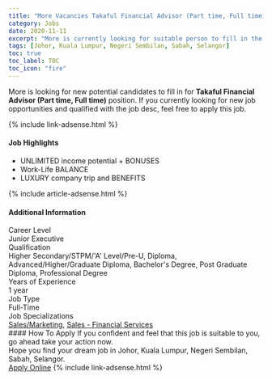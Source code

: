 ```yaml
---
title: "More Vacancies Takaful Financial Advisor (Part time, Full time)" 
category: Jobs 
date: 2020-11-11 
excerpt: "More is currently looking for suitable person to fill in the Takaful Financial Advisor (Part time, Full time) which positioned at Johor, Kuala Lumpur, Negeri Sembilan, Sabah, Selangor" 
tags: [Johor, Kuala Lumpur, Negeri Sembilan, Sabah, Selangor] 
toc: true 
toc_label: TOC 
toc_icon: "fire" 
--- 
```


<p>More is looking for new potential candidates to fill in for <b>Takaful Financial Advisor (Part time, Full time)</b> position. If you currently looking for new job opportunities and qualified with the job desc, feel free to apply this job.
</p>{% include link-adsense.html %} 
<div><div><div><h4>Job Highlights</h4></div></div><div><ul><li><div><div><div><div></div></div></div><div><span>UNLIMITED income potential + BONUSES</span></div></div></li><li><div><div><div><div></div></div></div><div><span>Work-Life BALANCE</span></div></div></li><li><div><div><div><div></div></div></div><div><span>LUXURY company trip and BENEFITS</span></div></div></li></ul></div></div> 
{% include article-adsense.html %} 
<div><div><div><h4>Additional Information</h4></div></div><div><div><div><div><div><div><div><div><span>Career Level</span></div></div><div><span>Junior Executive</span></div></div></div></div><div><div><div><div><div><span>Qualification</span></div></div><div><span>Higher Secondary/STPM/'A' Level/Pre-U, Diploma, Advanced/Higher/Graduate Diploma, Bachelor's Degree, Post Graduate Diploma, Professional Degree</span></div></div></div></div><div><div><div><div><div><span>Years of Experience</span></div></div><div><span>1 year</span></div></div></div></div><div><div><div><div><div><span>Job Type</span></div></div><div><span>Full-Time</span></div></div></div></div><div><div><div><div><div><span>Job Specializations</span></div></div><div><span><a href="/en/job-search/sales-marketing-jobs/">Sales/Marketing</a>, <a href="/en/job-search/insurance-sales-financial-services-jobs/">Sales - Financial Services</a></span></div></div></div></div></div></div></div></div> 
#### How To Apply 
If you confident and feel that this job is suitable to you, go ahead take your action now. <br/> 
Hope you find your dream job in Johor, Kuala Lumpur, Negeri Sembilan, Sabah, Selangor. <br/> 
<a href="https://www.jobstreet.com.my/en/job/takaful-financial-advisor-part-time-full-time-4411741?jobId=jobstreet-my-job-4411741&sectionRank=7&token=0~162c61fe-e2e2-4756-8ca6-ead3673e45b7&fr=SRP%20View%20In%20New%20Ta" class="btn btn--info" target="_blank" rel="nofollow noopenner">Apply Online</a> 
{% include link-adsense.html %} 
